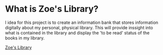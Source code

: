 <h1> What is Zoe's Library? </h1>

<p> I idea for this project is to create an information bank that stores information digitally about my personal, physical library. This will provide inssight into what is contained in the library and display the 'to be read' status of the books in my library. </p>

<a href= "https://zellzey.github.io/ZoeLibrary/"> Zoe's Library</a>